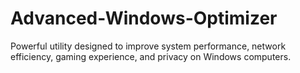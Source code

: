 # Advanced-Windows-Optimizer
Powerful utility designed to improve system performance, network efficiency, gaming experience, and privacy on Windows computers.
